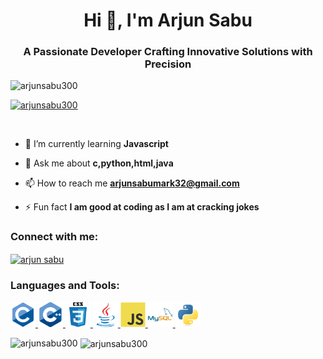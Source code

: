 <h1 align="center">Hi 👋, I'm Arjun Sabu</h1>
<h3 align="center">A Passionate Developer Crafting Innovative Solutions with Precision</h3>

<p align="left"> <img src="https://komarev.com/ghpvc/?username=arjunsabu300&label=Profile%20views&color=0e75b6&style=flat" alt="arjunsabu300" /> </p>

<p align="left"> <a href="https://github.com/ryo-ma/github-profile-trophy"><img src="https://github-profile-trophy.vercel.app/?username=arjunsabu300" alt="arjunsabu300" /></a> </p>

<p align="left"> <a href="https://twitter.com/" target="blank"><img src="https://img.shields.io/twitter/follow/?logo=twitter&style=for-the-badge" alt="" /></a> </p>

- 🌱 I’m currently learning **Javascript**

- 💬 Ask me about **c,python,html,java**

- 📫 How to reach me **arjunsabumark32@gmail.com**

- ⚡ Fun fact **I am good at coding as I am at cracking jokes**

<h3 align="left">Connect with me:</h3>
<p align="left">
<a href="https://linkedin.com/in/arjun sabu" target="blank"><img align="center" src="https://raw.githubusercontent.com/rahuldkjain/github-profile-readme-generator/master/src/images/icons/Social/linked-in-alt.svg" alt="arjun sabu" height="30" width="40" /></a>
</p>

<h3 align="left">Languages and Tools:</h3>
<p align="left"> <a href="https://www.cprogramming.com/" target="_blank" rel="noreferrer"> <img src="https://raw.githubusercontent.com/devicons/devicon/master/icons/c/c-original.svg" alt="c" width="40" height="40"/> </a> <a href="https://www.w3schools.com/cpp/" target="_blank" rel="noreferrer"> <img src="https://raw.githubusercontent.com/devicons/devicon/master/icons/cplusplus/cplusplus-original.svg" alt="cplusplus" width="40" height="40"/> </a> <a href="https://www.w3schools.com/css/" target="_blank" rel="noreferrer"> <img src="https://raw.githubusercontent.com/devicons/devicon/master/icons/css3/css3-original-wordmark.svg" alt="css3" width="40" height="40"/> </a> <a href="https://www.java.com" target="_blank" rel="noreferrer"> <img src="https://raw.githubusercontent.com/devicons/devicon/master/icons/java/java-original.svg" alt="java" width="40" height="40"/> </a> <a href="https://developer.mozilla.org/en-US/docs/Web/JavaScript" target="_blank" rel="noreferrer"> <img src="https://raw.githubusercontent.com/devicons/devicon/master/icons/javascript/javascript-original.svg" alt="javascript" width="40" height="40"/> </a> <a href="https://www.mysql.com/" target="_blank" rel="noreferrer"> <img src="https://raw.githubusercontent.com/devicons/devicon/master/icons/mysql/mysql-original-wordmark.svg" alt="mysql" width="40" height="40"/> </a> <a href="https://www.python.org" target="_blank" rel="noreferrer"> <img src="https://raw.githubusercontent.com/devicons/devicon/master/icons/python/python-original.svg" alt="python" width="40" height="40"/> </a> </p>

<p><img align="left" src="https://github-readme-stats.vercel.app/api/top-langs?username=arjunsabu300&show_icons=true&locale=en&layout=compact" alt="arjunsabu300" /></p>

<p>&nbsp;<img align="center" src="https://github-readme-stats.vercel.app/api?username=arjunsabu300&show_icons=true&locale=en" alt="arjunsabu300" /></p>
